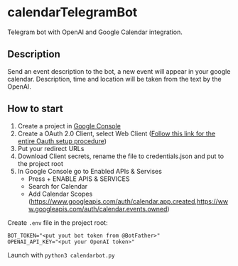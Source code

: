 # calendarTelegramBot

Telegram bot with OpenAI and Google Calendar integration.

## Description

Send an event description to the bot, a new event will appear in your google calendar. Description, time and location will be taken from the text by the OpenAI.

## How to start

1. Create a project in [Google Console](https://console.cloud.google.com/workspace-api?project=calendar-api-440912)
2. Create a OAuth 2.0 Client, select Web Client ([Follow this link for the entire Oauth setup procedure](https://support.google.com/cloud/answer/6158849?hl=en))
3. Put your redirect URLs
4. Download Client secrets, rename the file to credentials.json and put to the project root
5. In Google Console go to Enabled APIs & Servises
	- Press + ENABLE APIS & SERVICES
	- Search for Calendar
	- Add Calendar Scopes (https://www.googleapis.com/auth/calendar.app.created,https://www.googleapis.com/auth/calendar.events.owned)

Create `.env` file in the project root:
```
BOT_TOKEN="<put yout bot token from @BotFather>"
OPENAI_API_KEY="<put your OpenAI token>"
```

Launch with `python3 calendarbot.py`